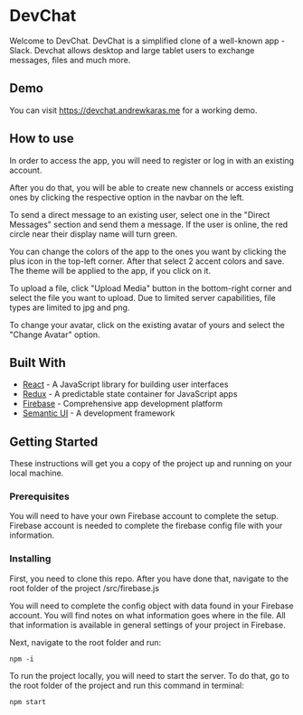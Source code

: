 # DevChat

Welcome to DevChat. DevChat is a simplified clone of a well-known app - Slack. Devchat allows desktop and large tablet users to exchange messages, files and much more.

## Demo

You can visit https://devchat.andrewkaras.me for a working demo.

## How to use

In order to access the app, you will need to register or log in with an existing account.

After you do that, you will be able to create new channels or access existing ones by clicking the respective option in the navbar on the left.

To send a direct message to an existing user, select one in the "Direct Messages" section and send them a message. If the user is online, the red circle near their display name will turn green.

You can change the colors of the app to the ones you want by clicking the plus icon in the top-left corner. After that select 2 accent colors and save. The theme will be applied to the app, if you click on it.

To upload a file, click "Upload Media" button in the bottom-right corner and select the file you want to upload. Due to limited server capabilities, file types are limited to jpg and png.

To change your avatar, click on the existing avatar of yours and select the "Change Avatar" option.

## Built With

- [React](https://reactjs.org) - A JavaScript library for building user interfaces
- [Redux](https://redux.js.org) - A predictable state container for JavaScript apps
- [Firebase](https://firebase.google.com) - Comprehensive app development platform
- [Semantic UI](https://sass-lang.com) - A development framework

## Getting Started

These instructions will get you a copy of the project up and running on your local machine.

### Prerequisites

You will need to have your own Firebase account to complete the setup. Firebase account is needed to complete the firebase config file with your information.

### Installing

First, you need to clone this repo. After you have done that, navigate to the root folder of the project /src/firebase.js

You will need to complete the config object with data found in your Firebase account. You will find notes on what information goes where in the file. All that information is available in general settings of your project in Firebase.

Next, navigate to the root folder and run:

```
npm -i
```

To run the project locally, you will need to start the server. To do that, go to the root folder of the project and run this command in terminal:

```
npm start
```
